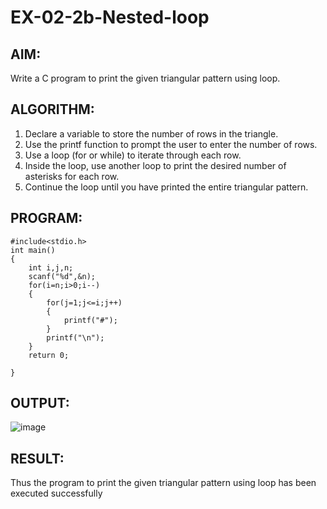 # EX-02-2b-Nested-loop
## AIM:
Write a C program to print the given triangular  pattern using loop.
## ALGORITHM:
1. Declare a variable to store the number of rows in the triangle.
2. Use the printf function to prompt the user to enter the number of rows.
3. Use a loop (for or while) to iterate through each row.
4. Inside the loop, use another loop to print the desired number of asterisks for each row.
5. Continue the loop until you have printed the entire triangular pattern.
## PROGRAM:
```
#include<stdio.h>
int main()
{
    int i,j,n;
    scanf("%d",&n);
    for(i=n;i>0;i--)
    {
        for(j=1;j<=i;j++)
        {
            printf("#");
        }
        printf("\n");
    }
    return 0;
    
}
```
## OUTPUT:
![image](https://github.com/Yogabharathi3/EX-02-2b-Nested-loop/assets/118899387/6998417a-74b1-40ef-8d16-bc0355746e04)

## RESULT:
Thus the program  to print the given triangular  pattern using loop has been executed successfully
